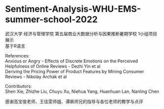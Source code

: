 # Sentiment-Analysis-WHU-EMS-summer-school-2022
武汉大学 经济与管理学院 第五届商业大数据分析与因果推断暑期学校 1小组项目展示  
基于R语言  

References:  
Anxious or Angry - Effects of Discrete Emotions on the Perceived Helpfulness of Online Reviews - Dezhi Yin et al  
Deriving the Pricing Power of Product Features by Mining Consumer Reviews - Nikolay Archak et al

Contributors:  
Shen Xie, Zhizhe Liu, Chuyu Xu, Niehua Yang, Huanhuan Lan, Nanling Chen  

感谢高宝俊老师、王佳雯师姐、谭飙师兄的指导与各位老师的教学与点评
